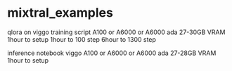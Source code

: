 # mixtral_examples

qlora on viggo training script A100 or A6000 or A6000 ada 27-30GB VRAM
1hour to setup
1hour to 100 step
6hour to 1300 step

inference notebook viggo A100 or A6000 or A6000 ada 27-28GB VRAM
1hour to setup

